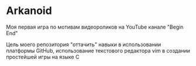 # Arkanoid

Моя первая игра по мотивам видеороликов на YouTube канале "Begin End"    <br>

Цель моего репозитория "оттачить" навыки в использовании платформы GitHub, использование текстового редактора vim в создании простейшей игры на языке С
